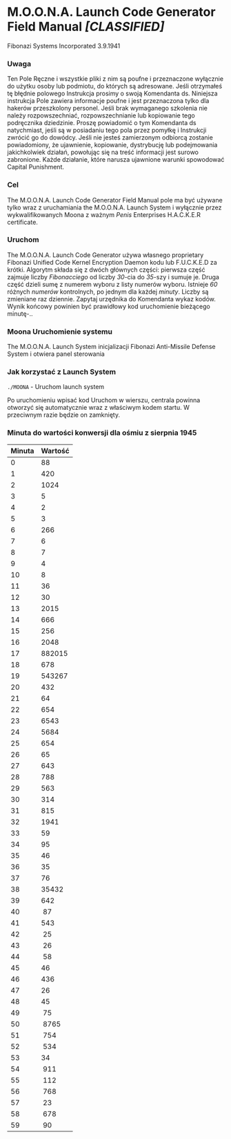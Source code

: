 # M.O.O.N.A. Launch Code Generator Field Manual        *[CLASSIFIED]*
Fibonazi Systems Incorporated
3.9.1941


### Uwaga

Ten Pole Ręczne i wszystkie pliki z nim są poufne i przeznaczone wyłącznie do użytku osoby lub podmiotu, do których są adresowane. Jeśli otrzymałeś tę błędnie polowego Instrukcja prosimy o swoją Komendanta ds. Niniejsza instrukcja Pole zawiera informacje poufne i jest przeznaczona tylko dla hakerów przeszkolony personel. Jeśli brak wymaganego szkolenia nie należy rozpowszechniać, rozpowszechnianie lub kopiowanie tego podręcznika dziedzinie. Proszę powiadomić o tym Komendanta ds natychmiast, jeśli są w posiadaniu tego pola przez pomyłkę i Instrukcji zwrócić go do dowódcy. Jeśli nie jesteś zamierzonym odbiorcą zostanie powiadomiony, że ujawnienie, kopiowanie, dystrybucję lub podejmowania jakichkolwiek działań, powołując się na treść informacji jest surowo zabronione. Każde działanie, które narusza ujawnione warunki spowodować Capital Punishment.

### Cel

The M.O.O.N.A. Launch Code Generator Field Manual pole ma być używane tylko wraz z uruchamiania the M.O.O.N.A. Launch System i wyłącznie przez wykwalifikowanych Moona z ważnym *Penis* Enterprises H.A.C.K.E.R certificate.

### Uruchom

The M.O.O.N.A. Launch Code Generator używa własnego proprietary Fibonazi Unified Code Kernel Encryption Daemon kodu lub F.U.C.K.E.D za krótki. Algorytm składa się z dwóch głównych części: pierwsza część zajmuje liczby *Fibonacciego* od liczby *30*-cia do *35*-szy i sumuje je. Druga część dzieli sumę z numerem wyboru z listy numerów wyboru. Istnieje *60* różnych *numerów* kontrolnych, po jednym dla każdej *minuty*. Liczby są zmieniane raz dziennie. Zapytaj urzędnika do Komendanta wykaz kodów. Wynik końcowy powinien być prawidłowy kod uruchomienie bieżącego minutę-..


### Moona Uruchomienie systemu

The M.O.O.N.A. Launch System inicjalizacji Fibonazi Anti-Missile Defense System i otwiera panel sterowania

### Jak korzystać z Launch System

``./MOONA`` - Uruchom launch system

Po uruchomieniu wpisać kod Uruchom w wierszu, centrala powinna otworzyć się automatycznie wraz z właściwym kodem startu. W przeciwnym razie będzie on zamknięty.

### Minuta do wartości konwersji dla ośmiu z sierpnia 1945

Minuta 	| Wartość
--------|--------
0		| 88
1		| 420
2		| 1024
3		| 5
4		| 2
5		| 3
6		| 266
7		| 6
8		| 7
9		| 4
10		| 8
11		| 36
12		| 30
13		| 2015
14		| 666
15		| 256
16		| 2048
17		| 882015
18		| 678
19		| 543267
20		| 432
21		| 64
22		| 654
23		| 6543
24		| 5684
25		| 654
26		| 65
27		| 643
28		| 788
29		| 563
30		| 314
31		| 815
32		| 1941
33		| 59
34		| 95
35		| 46
36		| 35
37		| 76
38		| 35432
39		| 642
40		| 87
41		| 543
42		| 25
43		| 26
44		| 58
45		| 46
46		| 436
47		| 26
48		| 45
49		| 75
50		| 8765
51		| 754
52		| 534
53		| 34
54		| 911
55		| 112
56		| 768
57		| 23
58		| 678
59		| 90